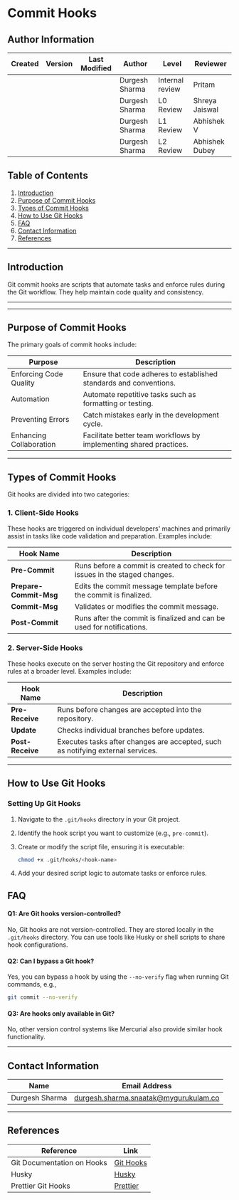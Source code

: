 
# Commit Hooks

## Author Information

| **Created**       | **Version** | **Last Modified** | **Author**        | **Level**            | **Reviewer**  |
|--------------------|-------------|-------------------|-------------------|----------------------|---------------|
|          |           |         |  Durgesh Sharma   | Internal review      | Pritam        |
|          |           |         |   Durgesh Sharma  | L0 Review            | Shreya Jaiswal|
|          |             |                   | Durgesh Sharma   | L1 Review            | Abhishek V    |
|          |             |                   |  Durgesh Sharma  | L2 Review            | Abhishek Dubey    |


## Table of Contents

1. [Introduction](#introduction)
2. [Purpose of Commit Hooks](#purpose-of-commit-hooks)
3. [Types of Commit Hooks](#types-of-commit-hooks)
4. [How to Use Git Hooks](#how-to-use-git-hooks)
5. [FAQ](#faq)
6. [Contact Information](#contact-information)
7. [References](#references)

---

## Introduction

Git commit hooks are scripts that automate tasks and enforce rules during the Git workflow. They help maintain code quality and consistency.

---
---

## Purpose of Commit Hooks

The primary goals of commit hooks include:

| Purpose                | Description                                                                 |
|------------------------|-----------------------------------------------------------------------------|
| Enforcing Code Quality | Ensure that code adheres to established standards and conventions.          |
| Automation             | Automate repetitive tasks such as formatting or testing.                    |
| Preventing Errors      | Catch mistakes early in the development cycle.                              |
| Enhancing Collaboration| Facilitate better team workflows by implementing shared practices.          |

---

## Types of Commit Hooks

Git hooks are divided into two categories:

### 1. Client-Side Hooks

These hooks are triggered on individual developers' machines and primarily assist in tasks like code validation and preparation. Examples include:

| Hook Name            | Description                                                                 |
|----------------------|-----------------------------------------------------------------------------|
| **Pre-Commit**       | Runs before a commit is created to check for issues in the staged changes.  |
| **Prepare-Commit-Msg** | Edits the commit message template before the commit is finalized.          |
| **Commit-Msg**       | Validates or modifies the commit message.                                   |
| **Post-Commit**      | Runs after the commit is finalized and can be used for notifications.       |


### 2. Server-Side Hooks

These hooks execute on the server hosting the Git repository and enforce rules at a broader level. Examples include:

| Hook  Name             | Description                                                                 |
|--------------------|-----------------------------------------------------------------------------|
| **Pre-Receive**    | Runs before changes are accepted into the repository.                      |
| **Update**         | Checks individual branches before updates.                                 |
| **Post-Receive**   | Executes tasks after changes are accepted, such as notifying external services. |

---

## How to Use Git Hooks

### Setting Up Git Hooks

1. Navigate to the `.git/hooks` directory in your Git project.
2. Identify the hook script you want to customize (e.g., `pre-commit`).
3. Create or modify the script file, ensuring it is executable:

   ```bash
   chmod +x .git/hooks/<hook-name>
   ```

4. Add your desired script logic to automate tasks or enforce rules.



## FAQ

#### Q1: Are Git hooks version-controlled?

No, Git hooks are not version-controlled. They are stored locally in the `.git/hooks` directory. You can use tools like Husky or shell scripts to share hook configurations.

#### Q2: Can I bypass a Git hook?

Yes, you can bypass a hook by using the `--no-verify` flag when running Git commands, e.g.,

```bash
git commit --no-verify
```

#### Q3: Are hooks only available in Git?

No, other version control systems like Mercurial also provide similar hook functionality.

---

## Contact Information

| **Name**           | **Email Address**                                 |
|----------------|-----------------------------------------------|
| Durgesh Sharma | durgesh.sharma.snaatak@mygurukulam.co         |

---

## References

| Reference                         | Link                                              |
|-----------------------------------|---------------------------------------------------|
| Git Documentation on Hooks        | [Git Hooks](https://git-scm.com/docs/githooks)    |
| Husky                             | [Husky](https://typicode.github.io/husky/)        |
| Prettier Git Hooks                | [Prettier](https://prettier.io/docs/en/precommit.html) |




